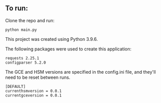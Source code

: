 ## To run:

Clone the repo and run:
```
python main.py
```

This project was created using Python 3.9.6.

The following packages were used to create this application:

```
requests 2.25.1
configparser 5.2.0
```

The GCE and HSM versions are specified in the config.ini file, and they'll need to be reset between runs.  

```
[DEFAULT]
currenthsmversion = 0.0.1
currentgceversion = 0.0.1
```



